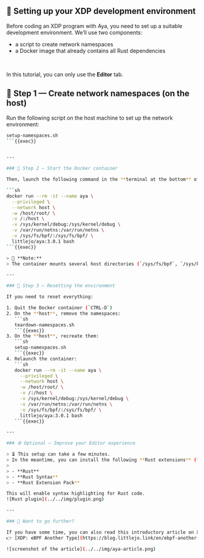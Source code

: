 ## 🧠 Setting up your XDP development environment

Before coding an XDP program with Aya, you need to set up a suitable development environment.
We’ll use two components:

* a script to create network namespaces
* a Docker image that already contains all Rust dependencies

<br>

In this tutorial, you can only use the **Editor** tab.

## 🧩 Step 1 — Create network namespaces (on the host)

Run the following script on the host machine to set up the network environment:

```sh
setup-namespaces.sh
```{{exec}}


---

### 🐳 Step 2 — Start the Docker container

Then, launch the following command in the **terminal at the bottom** of the page:

```sh
docker run --rm -it --name aya \
  --privileged \
  --network host \
  -w /host/root/ \
  -v /:/host \
  -v /sys/kernel/debug:/sys/kernel/debug \
  -v /var/run/netns:/var/run/netns \
  -v /sys/fs/bpf/:/sys/fs/bpf/ \
  littlejo/aya:3.0.1 bash
```{{exec}}

> 📝 **Note:**
> The container mounts several host directories (`/sys/fs/bpf`, `/sys/kernel/debug`, `/var/run/netns`) so that it can access BPF maps, debug information, and host network namespaces — which are required to run XDP programs.

---

### 🔁 Step 3 — Resetting the environment

If you need to reset everything:

1. Quit the Docker container (`CTRL-D`)
2. On the **host**, remove the namespaces:
   ```sh
   teardown-namespaces.sh
   ```{{exec}}
3. On the **host**, recreate them:
   ```sh
   setup-namespaces.sh
   ```{{exec}}
4. Relaunch the container:
   ```sh
   docker run --rm -it --name aya \
     --privileged \
     --network host \
     -w /host/root/ \
     -v /:/host \
     -v /sys/kernel/debug:/sys/kernel/debug \
     -v /var/run/netns:/var/run/netns \
     -v /sys/fs/bpf/:/sys/fs/bpf/ \
     littlejo/aya:3.0.1 bash
   ```{{exec}}

---

### ⚙️ Optional — Improve your Editor experience

> ⏳ This setup can take a few minutes.
> In the meantime, you can install the following **Rust extensions** (from the Open VSX Registry) in the Editor:
>
> - **Rust**
> - **Rust Syntax**
> - **Rust Extension Pack**

This will enable syntax highlighting for Rust code.
![Rust plugin](../../img/plugin.png)

---

### 📖 Want to go further?

If you have some time, you can also read this introductory article on XDP:
👉 [XDP: eBPF Another Type](https://blog.littlejo.link/en/ebpf-another-type/xdp/intro/)

![screenshot of the article](../../img/aya-article.png)
